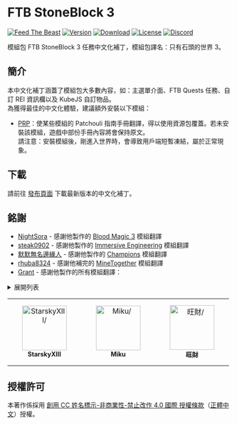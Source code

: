 # FTB StoneBlock 3

[![Feed The Beast][feedthebeast]][ftbstoneblock3]
[![Version][version_badge]][version_link]
[![Download][download_total]][version_link]
[![License][license_badge]][license]
[![Discord][discord_badge]][discord]

模組包 FTB StoneBlock 3 任務中文化補丁，模組包譯名：只有石頭的世界 3。

## **簡介**

本中文化補丁涵蓋了模組包大多數內容，如：主選單介面、FTB Quests 任務、自訂 REI 資訊欄以及 KubeJS 自訂物品。<br>
為獲得最佳的中文化體驗，建議額外安裝以下模組：

* [PRP]：使某些模組的 Patchouli 指南手冊翻譯，得以使用資源包覆蓋。若未安裝該模組，遊戲中部份手冊內容將會保持原文。<br>
請注意：安裝模組後，剛進入世界時，會導致用戶端短暫凍結，屬於正常現象。

## **下載**

請前往 [發布頁面][version_link] 下載最新版本的中文化補丁。

## **銘謝**
* [NightSora] - 感謝他製作的 [Blood Magic 3][bloodmagic3] 模組翻譯
* [steak0902] - 感謝他製作的 [Immersive Engineering][immersiveengineering] 模組翻譯
* [默默無名邊緣人][alan40201] - 感謝他製作的 [Champions][champions] 模組翻譯
* [rhuba8324] - 感謝他補完的 [MineTogether][minetogether] 模組翻譯
* [Grant] - 感謝他製作的所有模組翻譯：

<details>
  <summary>展開列表</summary>
   <ul>
    <li>Macaw's Bridges</li>
    <li>Macaw's Doors</li>
    <li>Macaw's Fences and Walls</li>
    <li>Macaw's Furniture Macaw's</li>
    <li>Roofs Macaw's Trapdoors</li>
    <li>Macaw's Windows</li>
    <li>Simply Light</li>
    <li>Supplementaries</li>
    <li>Tinkers' Construct</li>
</details>

<!-- readme contributors -->

<table>
<tr>
    <td align="center" style="word-wrap: break-word; width: 150.0; height: 150.0">
        <a href=https://github.com/StarskyXIII>
            <img src=https://avatars.githubusercontent.com/u/71606873?v=4 width="100;"  alt=StarskyXIII/>
            <br />
            <sub style="font-size:14px"><b>StarskyXIII</b></sub>
        </a>
    </td>
    <td align="center" style="word-wrap: break-word; width: 150.0; height: 150.0">
        <a href=https://github.com/xMikux>
            <img src=https://avatars.githubusercontent.com/u/26039249?v=4 width="100;"  alt=Miku/>
            <br />
            <sub style="font-size:14px"><b>Miku</b></sub>
        </a>
    </td>
    <td align="center" style="word-wrap: break-word; width: 150.0; height: 150.0">
        <a href=https://github.com/Jeffku0107>
            <img src=https://avatars.githubusercontent.com/u/76643322?v=4 width="100;"  alt=旺財/>
            <br />
            <sub style="font-size:14px"><b>旺財</b></sub>
        </a>
    </td>
</tr>
</table>

## **授權許可**

本著作係採用 [創用 CC 姓名標示-非商業性-禁止改作 4.0 國際 授權條款][license]（[正體中文]）授權。

<!-- Badges -->
[feedthebeast]: https://img.shields.io/badge/Feed_The_Beast-FTB_StoneBlock_3-red
[version_badge]: https://img.shields.io/github/v/release/TeamKugimiya/FTB-StoneBlock-3?include_prereleases
[version_link]: https://github.com/TeamKugimiya/FTB-StoneBlock-3/releases/latest
[download_total]: https://img.shields.io/github/downloads/TeamKugimiya/FTB-StoneBlock-3/total
[license_badge]: https://img.shields.io/badge/License-CC%20BY--NC--ND%204.0-orange
[discord_badge]:https://img.shields.io/discord/947630690315411476?logo=discord

<!-- Links -->
[ftbstoneblock3]: https://www.feed-the-beast.com/modpacks/100-ftb-stoneblock-3
[bloodmagic3]: https://forum.gamer.com.tw/C.php?bsn=18673&snA=197467
[immersiveengineering]: https://forum.gamer.com.tw/C.php?bsn=18673&snA=196127
[champions]: https://github.com/xMikux/ModsTranslationPack/pull/28
[minetogether]: https://github.com/xMikux/ModsTranslationPack/pull/29
[discord]: https://discord.gg/7BbPMtygHU
[prp]: https://www.curseforge.com/minecraft/mc-mods/prp
[正體中文]: https://creativecommons.org/licenses/by-nc-nd/4.0/deed.zh_TW
[license]: LICENSE

<!-- Credit -->
[NightSora]: https://home.gamer.com.tw/homeindex.php?owner=n0935850816
[steak0902]: https://home.gamer.com.tw/homeindex.php?owner=minecraft15
[alan40201]: https://home.gamer.com.tw/profile/index.php?&owner=alan40201
[rhuba8324]: https://github.com/rhuba8324
[Grant]: https://grant88.pixnet.net/blog
